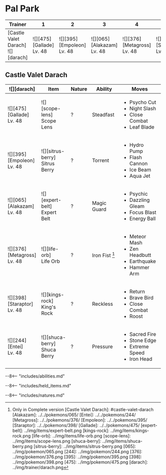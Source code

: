 # Pal Park

Trainer                              | 1                               | 2                                | 3                                | 4                                 | 5                                 | 6
---                                  | ---                             | ---                              | ---                              | ---                               | ---                               | ---
[Castle Valet Darach]<br>![][darach] | ![][475]<br>[Gallade]<br>Lv. 48 | ![][395]<br>[Empoleon]<br>Lv. 48 | ![][065]<br>[Alakazam]<br>Lv. 48 | ![][376]<br>[Metagross]<br>Lv. 48 | ![][398]<br>[Staraptor]<br>Lv. 48 | ![][244]<br>[Entei]<br>Lv. 48

## Castle Valet Darach

![][darach]                       | Item                              | Nature | Ability        | Moves
---                               | ---                               | ---    | ---            | ---
![][475]<br>[Gallade]<br>Lv. 48   | ![][scope-lens]<br>Scope Lens     | ?      | Steadfast      | <ul><li>Psycho Cut</li><li>Night Slash</li><li>Close Combat</li><li>Leaf Blade</li></ul>
![][395]<br>[Empoleon]<br>Lv. 48  | ![][sitrus-berry]<br>Sitrus Berry | ?      | Torrent        | <ul><li>Hydro Pump</li><li>Flash Cannon</li><li>Ice Beam</li><li>Aqua Jet</li></ul>
![][065]<br>[Alakazam]<br>Lv. 48  | ![][expert-belt]<br>Expert Belt   | ?      | Magic Guard    | <ul><li>Psychic</li><li>Dazzling Gleam</li><li>Focus Blast</li><li>Energy Ball</li></ul>
![][376]<br>[Metagross]<br>Lv. 48 | ![][life-orb]<br>Life Orb         | ?      | Iron Fist [^1] | <ul><li>Meteor Mash</li><li>Zen Headbutt</li><li>Earthquake</li><li>Hammer Arm</li></ul>
![][398]<br>[Staraptor]<br>Lv. 48 | ![][kings-rock]<br>King's Rock    | ?      | Reckless       | <ul><li>Return</li><li>Brave Bird</li><li>Close Combat</li><li>Roost</li></ul>
![][244]<br>[Entei]<br>Lv. 48     | ![][shuca-berry]<br>Shuca Berry   | ?      | Pressure       | <ul><li>Sacred Fire</li><li>Stone Edge</li><li>Extreme Speed</li><li>Iron Head</li></ul>

--8<-- "includes/abilities.md"

--8<-- "includes/held_items.md"

--8<-- "includes/natures.md"

[^1]: Only in Complete version
[Castle Valet Darach]: #castle-valet-darach
[Alakazam]: ../../pokemons/065/
[Entei]: ../../pokemons/244/
[Metagross]: ../../pokemons/376/
[Empoleon]: ../../pokemons/395/
[Staraptor]: ../../pokemons/398/
[Gallade]: ../../pokemons/475/
[expert-belt]: ../img/items/expert-belt.png
[kings-rock]: ../img/items/kings-rock.png
[life-orb]: ../img/items/life-orb.png
[scope-lens]: ../img/items/scope-lens.png
[shuca-berry]: ../img/items/shuca-berry.png
[sitrus-berry]: ../img/items/sitrus-berry.png
[065]: ../img/pokemon/065.png
[244]: ../img/pokemon/244.png
[376]: ../img/pokemon/376.png
[395]: ../img/pokemon/395.png
[398]: ../img/pokemon/398.png
[475]: ../img/pokemon/475.png
[darach]: ../img/trainer/darach.png
